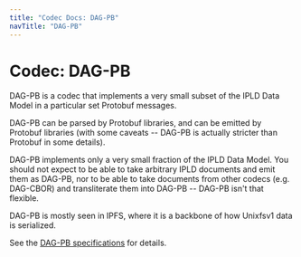 ```yaml
---
title: "Codec Docs: DAG-PB"
navTitle: "DAG-PB"
---
```


Codec: DAG-PB
=============

DAG-PB is a codec that implements a very small subset of the IPLD Data Model in a particular set Protobuf messages.

DAG-PB can be parsed by Protobuf libraries,
and can be emitted by Protobuf libraries (with some caveats -- DAG-PB is actually stricter than Protobuf in some details).

DAG-PB implements only a very small fraction of the IPLD Data Model.
You should not expect to be able to take arbitrary IPLD documents and emit them as DAG-PB,
nor to be able to take documents from other codecs (e.g. DAG-CBOR) and transliterate them into DAG-PB --
DAG-PB isn't that flexible.

DAG-PB is mostly seen in IPFS, where it is a backbone of how Unixfsv1 data is serialized.

See the [DAG-PB specifications](/specs/codecs/dag-pb/) for details.
